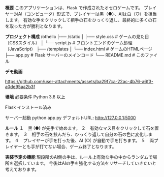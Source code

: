 **概要**
このアプリケーションは、Flask で作成されたオセロゲームです。
プレイヤー対AI（コンピュータ）形式で、プレイヤーは黒（●）、AIは白（○）を担当します。
有効な手をクリックして相手の石をひっくり返し、最終的に多くの石を取った方が勝利となります。

**プロジェクト構成**
/othello
├── /static
│   ├── style.css         # ゲームの見た目（CSSスタイル）
│   └── script.js         # フロントエンドのゲーム処理（JavaScript）
├── /templates
│   └── index.html        # ゲームのHTMLページ
├── app.py                # Flask サーバーのメインコード
└── README.md             # このファイル

**デモ動画**

https://github.com/user-attachments/assets/ba29f7ca-22ac-4b76-a6f3-a0de95aa2b3f

**環境**
必要条件
Python 3.8 以上

Flask インストール済み

 サーバー起動
python app.py
デフォルトURL: http://127.0.0.1:5000

**ルール**
１　黒 (●) が先手で始めます。
２　有効なマス目をクリックして石を置きます。
３　相手の石を挟んだら、ひっくり返して自分の石の色に変化します。
４　プレイヤーが手を打った後、AI (○) が自動で手を打ちます。
５　両プレイヤーとも手が打てない場合、ゲーム終了となります。

**実装予定の機能**
現段階のAI側の手は、ルール上有効な手の中からランダムで場所を選択しています。
今後はAIの手を強化する方法をリサーチしていきたいと考えております。




